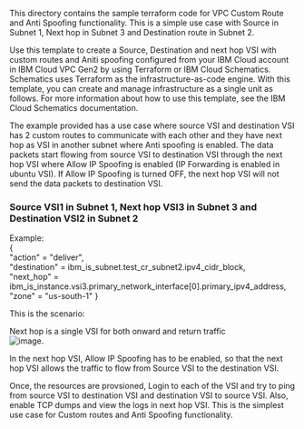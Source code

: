 This directory contains the sample terraform code for VPC Custom Route and Anti Spoofing functionality. This is a simple use case with Source in Subnet 1, Next hop in Subnet 3 and Destination route in Subnet 2.

Use this template to create a Source, Destination and next hop VSI with custom routes and Aniti spoofing configured from your IBM Cloud account in IBM Cloud VPC Gen2 by using Terraform or IBM Cloud Schematics. Schematics uses Terraform as the infrastructure-as-code engine. With this template, you can create and manage infrastructure as a single unit as follows. For more information about how to use this template, see the IBM Cloud Schematics documentation.

The example provided has a use case where source VSI and destination VSI has 2 custom routes to communicate with each other and they have next hop as VSI in another subnet where Anti spoofing is enabled. The data packets start flowing from source VSI to destination VSI through the next hop VSI where Allow IP Spoofing is enabled (IP Forwarding is enabled in ubuntu VSI). If Allow IP Spoofing is turned OFF, the next hop VSI will not send the data packets to destination VSI.  

### Source VSI1 in Subnet 1, Next hop VSI3 in Subnet 3 and Destination VSI2 in Subnet 2

Example:  
{   
	"action" = "deliver",  
	"destination" = ibm_is_subnet.test_cr_subnet2.ipv4_cidr_block,   
	"next_hop" = ibm_is_instance.vsi3.primary_network_interface[0].primary_ipv4_address,  
	"zone" = "us-south-1" 
}   

This is the scenario:

Next hop is a single VSI for both onward and return traffic  
![image](https://media.github.ibm.com/user/237778/files/56341b00-c2a1-11ea-8098-5b990fa2ab7e). 

In the next hop VSI, Allow IP Spoofing has to be enabled, so that the next hop VSI allows the traffic to flow from Source VSI to the destination VSI.

Once, the resources are provsioned, Login to each of the VSI and try to ping from source VSI to destination VSI and destination VSI to source VSI. Also, enable TCP dumps and view the logs in next hop VSI. This is the simplest use case for Custom routes and Anti Spoofing functionality. 
